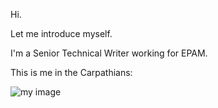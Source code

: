 Hi.

Let me introduce myself.

I'm a Senior Technical Writer working for EPAM.

This is me in the Carpathians:

![my image](/img/flag.jpg)